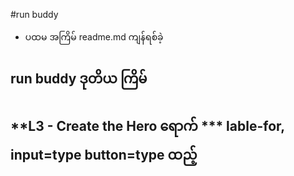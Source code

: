 #run buddy
* ပထမ အကြိမ် readme.md ကျန်ရစ်ခဲ့
## run buddy ဒုတိယ ကြိမ်
**L3 - Create the Hero ရောက်
*** lable-for, input=type button=type ထည့်
---